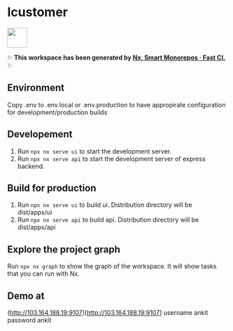 # Icustomer

<a alt="Nx logo" href="https://nx.dev" target="_blank" rel="noreferrer"><img src="https://raw.githubusercontent.com/nrwl/nx/master/images/nx-logo.png" width="45"></a>

✨ **This workspace has been generated by [Nx, Smart Monorepos · Fast CI.](https://nx.dev)** ✨

## Environment

Copy .env to .env.local or .env.production to have appropirate configuration for development/production builds

## Developement

1. Run `npx nx serve ui` to start the development server.
1. Run `npx nx serve api` to start the development server of express backend.

## Build for production

1. Run `npx nx serve ui` to build ui. Distribution directory will be dist/apps/ui
1. Run `npx nx serve api` to build api. Distribution directory will be dist/apps/api

## Explore the project graph

Run `npx nx graph` to show the graph of the workspace.
It will show tasks that you can run with Nx.

## Demo at

(http://103.164.188.19:9107)[http://103.164.188.19:9107]
username ankit
password ankit
